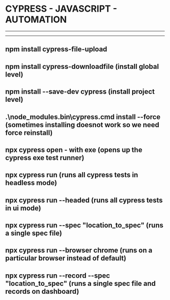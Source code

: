 # CYPRESS - JAVASCRIPT - AUTOMATION
--------------------------------------------------------------------------------------------------------------
--------------------------------------------------------------------------------------------------------------
npm install cypress-file-upload
--------------------------------------------------------------------------------------------------------------
npm install cypress-downloadfile (install global level)
--------------------------------------------------------------------------------------------------------------
npm install --save-dev cypress (install project level)
--------------------------------------------------------------------------------------------------------------
.\node_modules\.bin\cypress.cmd install --force (sometimes installing doesnot work so we need force reinstall)
--------------------------------------------------------------------------------------------------------------
npx cypress open - with exe (opens up the cypress exe test runner)
--------------------------------------------------------------------------------------------------------------
npx cypress run   (runs all cypress tests in headless mode)
--------------------------------------------------------------------------------------------------------------
npx cypress run --headed   (runs all cypress tests in ui mode)
--------------------------------------------------------------------------------------------------------------
npx cypress run --spec "location_to_spec" (runs a single spec file)
--------------------------------------------------------------------------------------------------------------
npx cypress run --browser chrome (runs on a particular browser instead of default)
--------------------------------------------------------------------------------------------------------------
npx cypress run  --record --spec "location_to_spec" (runs a single spec file and records on dashboard)
--------------------------------------------------------------------------------------------------------------
